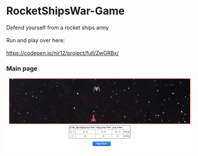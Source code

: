 # RocketShipsWar-Game

Defend yourself from a rocket ships army
<br/>                           
Run and play over here:
<br/>                           
https://codepen.io/nir12/project/full/ZwGRBx/                                                    
<div>
    <h3>Main page</h3>
    <img src="Exe5/Screenshots/image1.JPG" width="500">
</div>
